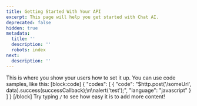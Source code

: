 ```yaml
---
title: Getting Started With Your API
excerpt: This page will help you get started with Chat AI.
deprecated: false
hidden: true
metadata:
  title: ''
  description: ''
  robots: index
next:
  description: ''
---
```

This is where you show your users how to set it up. You can use code samples, like this:
[block:code]
{
  "codes": [
    {
      "code": "$http.post('/someUrl', data).success(successCallback);\n\nalert('test');",
      "language": "javascript"
    }
  ]
}
[/block]
Try typing `/` to see how easy it is to add more content!